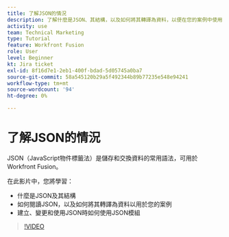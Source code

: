 ```yaml
---
title: 了解JSON的情況
description: 了解什麼是JSON、其結構，以及如何將其轉譯為資料，以便在您的案例中使用 [!DNL Adobe Workfront Fusion].
activity: use
team: Technical Marketing
type: Tutorial
feature: Workfront Fusion
role: User
level: Beginner
kt: Jira ticket
exl-id: 8f16d7e1-2eb1-400f-bdad-5d05745a0ba7
source-git-commit: 58a545120b29a5f492344b89b77235e548e94241
workflow-type: tm+mt
source-wordcount: '94'
ht-degree: 0%

---
```


# 了解JSON的情況

JSON（JavaScript物件標籤法）是儲存和交換資料的常用語法，可用於Workfront Fusion。

在此影片中，您將學習：

* 什麼是JSON及其結構
* 如何閱讀JSON，以及如何將其轉譯為資料以用於您的案例
* 建立、變更和使用JSON時如何使用JSON模組

>[!VIDEO](https://video.tv.adobe.com/v/335300/?quality=12)
